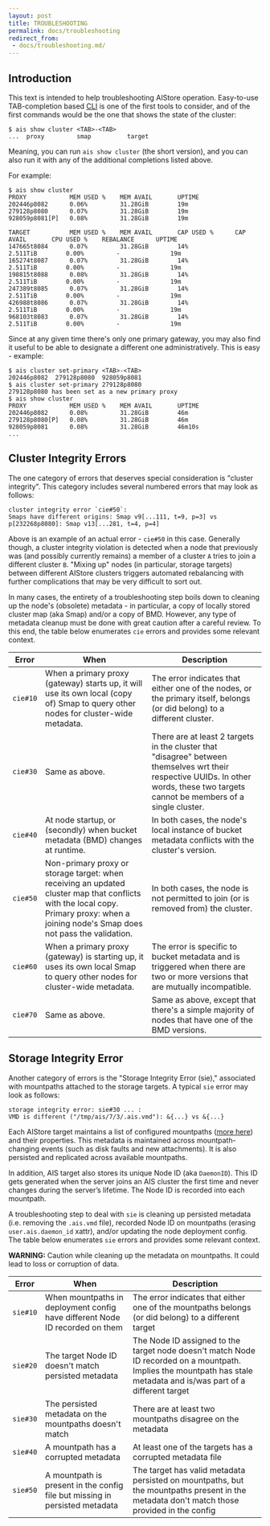 ```yaml
---
layout: post
title: TROUBLESHOOTING
permalink: docs/troubleshooting
redirect_from:
 - docs/troubleshooting.md/
---
```


## Introduction

This text is intended to help troubleshooting AIStore operation. Easy-to-use TAB-completion based [CLI](../cmd/cli/README.md) is one of the first tools to consider, and of the first commands would be the one that shows the state of the cluster:

```console
$ ais show cluster <TAB>-<TAB>
...  proxy         smap          target
```

Meaning, you can run `ais show cluster` (the short version), and you can also run it with any of the additional completions listed above.

For example:

```console
$ ais show cluster
PROXY            MEM USED %    MEM AVAIL       UPTIME
202446p8082      0.06%         31.28GiB        19m
279128p8080      0.07%         31.28GiB        19m
928059p8081[P]   0.08%         31.28GiB        19m

TARGET           MEM USED %    MEM AVAIL       CAP USED %      CAP AVAIL       CPU USED %    REBALANCE      UPTIME
147665t8084      0.07%         31.28GiB        14%             2.511TiB        0.00%         -              19m
165274t8087      0.07%         31.28GiB        14%             2.511TiB        0.00%         -              19m
198815t8088      0.08%         31.28GiB        14%             2.511TiB        0.00%         -              19m
247389t8085      0.07%         31.28GiB        14%             2.511TiB        0.00%         -              19m
426988t8086      0.07%         31.28GiB        14%             2.511TiB        0.00%         -              19m
968103t8083      0.07%         31.28GiB        14%             2.511TiB        0.00%         -              19m
```

Since at any given time there's only one primary gateway, you may also find it useful to be able to designate a different one administratively. This is easy - example:

```console
$ ais cluster set-primary <TAB>-<TAB>
202446p8082  279128p8080  928059p8081
$ ais cluster set-primary 279128p8080
279128p8080 has been set as a new primary proxy
$ ais show cluster
PROXY            MEM USED %    MEM AVAIL       UPTIME
202446p8082      0.08%         31.28GiB        46m
279128p8080[P]   0.08%         31.28GiB        46m
928059p8081      0.08%         31.28GiB        46m10s
...
```

## Cluster Integrity Errors

The one category of errors that deserves special consideration is "cluster integrity". This category includes several numbered errors that may look as follows:

```
cluster integrity error `cie#50`:
Smaps have different origins: Smap v9[...111, t=9, p=3] vs p[232268p8080]: Smap v13[...281, t=4, p=4]
```

Above is an example of an actual error - `cie#50` in this case. Generally though, a cluster integrity violation is detected when a node that previously was (and possibly currently remains) a member of a cluster `A` tries to join a different cluster `B`. "Mixing up" nodes (in particular, storage targets) between different AIStore clusters triggers automated rebalancing with further complications that may be very difficult to sort out.

In many cases, the entirety of a troubleshooting step boils down to cleaning up the node's (obsolete) metadata - in particular, a copy of locally stored cluster map (aka Smap) and/or a copy of BMD. However, any type of metadata cleanup must be done with great caution after a careful review. To this end, the table below enumerates `cie` errors and provides some relevant context.

| Error | When | Description |
|--- | --- | --- |
| `cie#10` | When a primary proxy (gateway) starts up, it will use its own local (copy of) Smap to query other nodes for cluster-wide metadata. | The error indicates that either one of the nodes, or the primary itself, belongs (or did belong) to a different cluster. |
| `cie#30` | Same as above. | There are at least 2 targets in the cluster that "disagree" between themselves wrt their respective UUIDs. In other words, these two targets cannot be members of a single cluster. |
| `cie#40` | At node startup, or (secondly) when bucket metadata (BMD) changes at runtime. | In both cases, the node's local instance of bucket metadata conflicts with the cluster's version. |
| `cie#50` | Non-primary proxy or storage target: when receiving an updated cluster map that conflicts with the local copy. Primary proxy: when a joining node's Smap does not pass the validation. | In both cases, the node is not permitted to join (or is removed from) the cluster. |
| `cie#60` | When a primary proxy (gateway) is starting up, it uses its own local Smap to query other nodes for cluster-wide metadata. | The error is specific to bucket metadata and is triggered when there are two or more versions that are mutually incompatible. |
| `cie#70` | Same as above. | Same as above, except that there's a simple majority of nodes that have one of the BMD versions. |

## Storage Integrity Error

Another category of errors is the "Storage Integrity Error (sie)," associated with mountpaths attached to the storage targets. A typical `sie` error may look as follows:

```
storage integrity error: sie#30 ... :
VMD is different ("/tmp/ais/7/3/.ais.vmd"): &{...} vs &{...}
```

Each AIStore target maintains a list of configured mountpaths ([more here](./overview.md)) and their properties. This metadata is maintained across mountpath-changing events (such as disk faults and new attachments). It is also persisted and replicated across available mountpaths.

In addition, AIS target also stores its unique Node ID (aka `DaemonID`). This ID gets generated when the server joins an AIS cluster the first time and never changes during the server’s lifetime. The Node ID is recorded into each mountpath.
 
A troubleshooting step to deal with `sie` is cleaning up persisted metadata (i.e. removing the `.ais.vmd` file), recorded Node ID on mountpaths (erasing `user.ais.daemon_id` xattr), and/or updating the node deployment config. The table below enumerates `sie` errors and provides some relevant context.

**WARNING:** Caution while cleaning up the metadata on mountpaths. It could lead to loss or corruption of data.

| Error | When | Description |
|--- | --- | --- |
| `sie#10` | When mountpaths in deployment config have different Node ID recorded on them | The error indicates that either one of the mountpaths belongs (or did belong) to a different target |
| `sie#20` |  The target Node ID doesn't match persisted metadata | The Node ID assigned to the target node doesn't match Node ID recorded on a mountpath. Implies the mountpath has stale metadata and is/was part of a different target |
| `sie#30` | The persisted metadata on the mountpaths doesn't match | There are at least two mountpaths disagree on the metadata |
| `sie#40` | A mountpath has a corrupted metadata | At least one of the targets has a corrupted metadata file |
| `sie#50` | A mountpath is present in the config file but missing in persisted metadata | The target has valid metadata persisted on mountpaths, but the mountpaths present in the metadata don't match those provided in the config |
